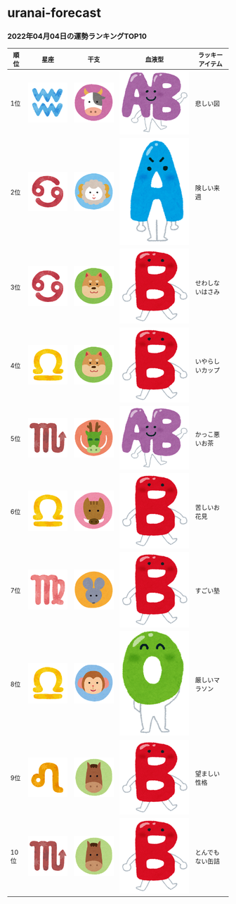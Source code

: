 # uranai-forecast

### 2022年04月04日の運勢ランキングTOP10
|順位|星座|干支|血液型|ラッキーアイテム|
|-----------|-----------|-----------|-----------|-----------|
|1位|<img src='imgs/sign/small/seiza_mark11_mizugame.png'>|<img src='imgs/eto/small/eto_mark02_ushi.png'>|<img src='imgs/blood/small/ketsuekigata_ab.png'>|悲しい図|
|2位|<img src='imgs/sign/small/seiza_mark04_kani.png'>|<img src='imgs/eto/small/eto_mark08_hitsuji.png'>|<img src='imgs/blood/small/ketsuekigata_a.png'>|険しい来週|
|3位|<img src='imgs/sign/small/seiza_mark04_kani.png'>|<img src='imgs/eto/small/eto_mark11_inu.png'>|<img src='imgs/blood/small/ketsuekigata_b.png'>|せわしないはさみ|
|4位|<img src='imgs/sign/small/seiza_mark07_tenbin.png'>|<img src='imgs/eto/small/eto_mark11_inu.png'>|<img src='imgs/blood/small/ketsuekigata_b.png'>|いやらしいカップ|
|5位|<img src='imgs/sign/small/seiza_mark08_sasori.png'>|<img src='imgs/eto/small/eto_mark05_tatsu.png'>|<img src='imgs/blood/small/ketsuekigata_ab.png'>|かっこ悪いお茶|
|6位|<img src='imgs/sign/small/seiza_mark07_tenbin.png'>|<img src='imgs/eto/small/eto_mark12_inoshishi.png'>|<img src='imgs/blood/small/ketsuekigata_b.png'>|苦しいお花見|
|7位|<img src='imgs/sign/small/seiza_mark06_otome.png'>|<img src='imgs/eto/small/eto_mark01_nezumi.png'>|<img src='imgs/blood/small/ketsuekigata_b.png'>|すごい塾|
|8位|<img src='imgs/sign/small/seiza_mark07_tenbin.png'>|<img src='imgs/eto/small/eto_mark09_saru.png'>|<img src='imgs/blood/small/ketsuekigata_o.png'>|厳しいマラソン|
|9位|<img src='imgs/sign/small/seiza_mark05_shishi.png'>|<img src='imgs/eto/small/eto_mark07_uma.png'>|<img src='imgs/blood/small/ketsuekigata_b.png'>|望ましい性格|
|10位|<img src='imgs/sign/small/seiza_mark08_sasori.png'>|<img src='imgs/eto/small/eto_mark07_uma.png'>|<img src='imgs/blood/small/ketsuekigata_b.png'>|とんでもない缶詰|
